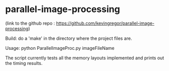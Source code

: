 # parallel-image-processing

(link to the github repo : https://github.com/kevingregor/parallel-image-processing)


Build:
do a 'make' in the directory where the project files are.

Usage:
python ParallelImageProc.py imageFileName

The script currently tests all the memory layouts implemented
and prints out the timing results.

